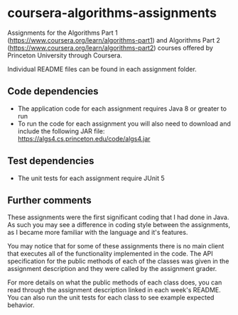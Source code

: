 # coursera-algorithms-assignments

Assignments for the Algorithms Part 1 (https://www.coursera.org/learn/algorithms-part1) and Algorithms Part 2 (https://www.coursera.org/learn/algorithms-part2) courses offered by Princeton University through Coursera.

Individual README files can be found in each assignment folder.

## Code dependencies 
* The application code for each assignment requires Java 8 or greater to run
* To run the code for each assignment you will also need to download and include the following JAR file: https://algs4.cs.princeton.edu/code/algs4.jar

## Test dependencies
* The unit tests for each assignment require JUnit 5

## Further comments
These assignments were the first significant coding that I had done in Java. As such you may see a difference in coding style between the assignments, as I became more familiar with the language and it's features.

You may notice that for some of these assignments there is no main client that executes all of the functionality implemented in the code.
The API specification for the public methods of each of the classes was given in the assignment description and they were called by the assignment grader.

For more details on what the public methods of each class does, you can read through the assignment description linked in each week's README.
You can also run the unit tests for each class to see example expected behavior.